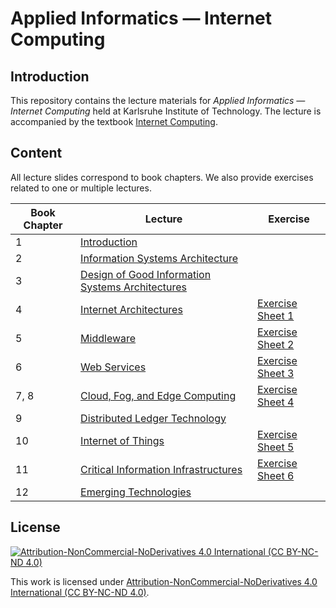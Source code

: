 # Applied Informatics — Internet Computing

## Introduction

This repository contains the lecture materials for _Applied Informatics — Internet Computing_ held at Karlsruhe Institute of Technology. The lecture is accompanied by the textbook [Internet Computing](https://internet-computing.net/).

## Content

All lecture slides correspond to book chapters. We also provide exercises related to one or multiple lectures.

| Book Chapter | Lecture | Exercise |
| ----------- | ------- | ------------------ |
| 1 | [Introduction](lecture/ai-ic.lecture_01_ss22.pdf) |                                                                                             | 
| 2 | [Information Systems Architecture](lecture/ai-ic.lecture_02_ss22.pdf) |             |
| 3 | [Design of Good Information Systems Architectures](lecture/ai-ic.lecture_03_ss22.pdf)|                   |
| 4 | [Internet Architectures](lecture/ai-ic.lecture_04_ss22.pdf) | [Exercise Sheet 1](tutorial/1/ai-ic.tutorial_01_ss22.pdf)        | 
| 5 | [Middleware](lecture/ai-ic.lecture_05_ss22.pdf) | [Exercise Sheet 2](tutorial/2/ai-ic.tutorial_02_ss22.pdf) |
| 6 | [Web Services](lecture/ai-ic.lecture_06_ss22.pdf) | [Exercise Sheet 3](tutorial/3/ai-ic.tutorial_03_ss22.pdf)          |
| 7, 8 | [Cloud, Fog, and Edge Computing](lecture/ai-ic.lecture_07_08_ss22.pdf) | [Exercise Sheet 4](tutorial/4/ai-ic.tutorial_04_ss22.pdf) |
| 9 | [Distributed Ledger Technology](lecture/ai-ic.lecture_09_ss22.pdf) |            |
| 10 | [Internet of Things](lecture/ai-ic.lecture_10_ss22.pdf) | [Exercise Sheet 5](tutorial/5/ai-ic.tutorial_05_ss22.pdf)      |             
| 11 | [Critical Information Infrastructures](lecture/ai-ic.lecture_11_ss22.pdf) | [Exercise Sheet 6](tutorial/6/ai-ic.tutorial_06_ss22.pdf)           |
| 12 | [Emerging Technologies](lecture/ai-ic.lecture_12_ss22.pdf)|                                                                                             |

## License

[![Attribution-NonCommercial-NoDerivatives 4.0 International (CC BY-NC-ND 4.0)](https://licensebuttons.net/l/by-nc-nd/4.0/88x31.png)](https://creativecommons.org/licenses/by-nc-nd/4.0/)

This work is licensed under [Attribution-NonCommercial-NoDerivatives 4.0 International (CC BY-NC-ND 4.0)](https://creativecommons.org/licenses/by-nc-nd/4.0/).
